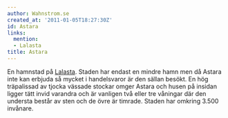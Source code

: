 ```yaml
---
author: Wahnstrom.se
created_at: '2011-01-05T18:27:30Z'
id: Astara
links:
  mention:
  - Lalasta
title: Astara
---
```


En hamnstad på [Lalasta]. Staden har endast en mindre hamn men då Astara inte kan erbjuda så mycket
i handelsvaror är den sällan besökt. En hög träpalissad av tjocka vässade stockar omger Astara och
husen på insidan ligger tätt invid varandra och är vanligen två eller tre våningar där den understa
består av sten och de övre är timrade. Staden har omkring 3.500 invånare.

  [Lalasta]: Lalasta